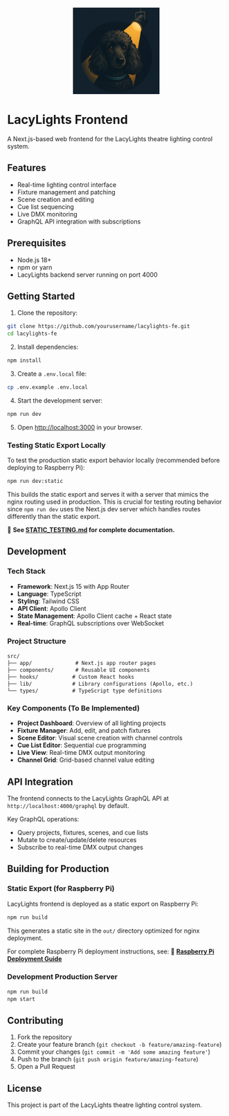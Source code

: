 <p align="center">
  <img src="resources/lacylights-logo-square.png" alt="LacyLights Logo" width="200"/>
</p>

# LacyLights Frontend

A Next.js-based web frontend for the LacyLights theatre lighting control system.

## Features

- Real-time lighting control interface
- Fixture management and patching
- Scene creation and editing
- Cue list sequencing
- Live DMX monitoring
- GraphQL API integration with subscriptions

## Prerequisites

- Node.js 18+ 
- npm or yarn
- LacyLights backend server running on port 4000

## Getting Started

1. Clone the repository:
```bash
git clone https://github.com/yourusername/lacylights-fe.git
cd lacylights-fe
```

2. Install dependencies:
```bash
npm install
```

3. Create a `.env.local` file:
```bash
cp .env.example .env.local
```

4. Start the development server:
```bash
npm run dev
```

5. Open [http://localhost:3000](http://localhost:3000) in your browser.

### Testing Static Export Locally

To test the production static export behavior locally (recommended before deploying to Raspberry Pi):

```bash
npm run dev:static
```

This builds the static export and serves it with a server that mimics the nginx routing used in production. This is crucial for testing routing behavior since `npm run dev` uses the Next.js dev server which handles routes differently than the static export.

📖 **See [STATIC_TESTING.md](./STATIC_TESTING.md) for complete documentation.**

## Development

### Tech Stack

- **Framework**: Next.js 15 with App Router
- **Language**: TypeScript
- **Styling**: Tailwind CSS
- **API Client**: Apollo Client
- **State Management**: Apollo Client cache + React state
- **Real-time**: GraphQL subscriptions over WebSocket

### Project Structure

```
src/
├── app/              # Next.js app router pages
├── components/       # Reusable UI components
├── hooks/           # Custom React hooks
├── lib/             # Library configurations (Apollo, etc.)
└── types/           # TypeScript type definitions
```

### Key Components (To Be Implemented)

- **Project Dashboard**: Overview of all lighting projects
- **Fixture Manager**: Add, edit, and patch fixtures
- **Scene Editor**: Visual scene creation with channel controls
- **Cue List Editor**: Sequential cue programming
- **Live View**: Real-time DMX output monitoring
- **Channel Grid**: Grid-based channel value editing

## API Integration

The frontend connects to the LacyLights GraphQL API at `http://localhost:4000/graphql` by default. 

Key GraphQL operations:
- Query projects, fixtures, scenes, and cue lists
- Mutate to create/update/delete resources
- Subscribe to real-time DMX output changes

## Building for Production

### Static Export (for Raspberry Pi)

LacyLights frontend is deployed as a static export on Raspberry Pi:

```bash
npm run build
```

This generates a static site in the `out/` directory optimized for nginx deployment.

For complete Raspberry Pi deployment instructions, see:
📖 **[Raspberry Pi Deployment Guide](https://github.com/bbernstein/lacylights-node/blob/main/deploy/DEPLOYMENT.md)**

### Development Production Server

```bash
npm run build
npm start
```

## Contributing

1. Fork the repository
2. Create your feature branch (`git checkout -b feature/amazing-feature`)
3. Commit your changes (`git commit -m 'Add some amazing feature'`)
4. Push to the branch (`git push origin feature/amazing-feature`)
5. Open a Pull Request

## License

This project is part of the LacyLights theatre lighting control system.